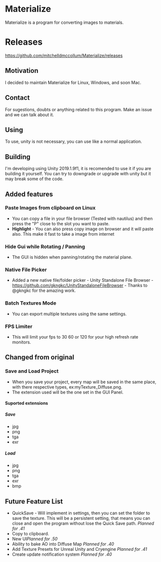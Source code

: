 # Materialize
Materialize is a program for converting images to materials.

# Releases
https://github.com/mitchelldmccollum/Materialize/releases

## Motivation
I decided to maintain Materialize for Linux, Windows, and soon Mac.

## Contact
For sugestions, doubts or anything related to this program.
Make an issue and we can talk about it.

## Using
To use, unity is not necessary, you can use like a normal application.

## Building
I'm developing using Unity 2019.1.9f1, it is recomended to use it if you are building it yourself. You can try to downgrade or upgrade with unity but it may break some of the code.

## Added features
### Paste Images from clipboard on Linux
- You can copy a file in your file browser (Tested with nautilus) and then press  the "P" close to the slot you want to paste.
- **Highlight** - You can also press copy image on browser and it will paste also. This make it fast to take a image from internet
### Hide Gui while Rotating / Panning
- The GUI is hidden when panning/rotating the material plane.
### Native File Picker
- Added a new native file/folder picker - Unity Standalone File Browser - https://github.com/gkngkc/UnityStandaloneFileBrowser - Thanks to @gkngkc for the amazing work.
 ### Batch Textures Mode
 - You can export multiple textures using the same settings.
 ### FPS Limiter
 - This will limit your fps to 30 60 or 120 for your high refresh rate monitors.
 
 ## Changed from original
### Save and Load Project
- When you save your project, every map will be saved in the same place, with there respective types, ex:myTexture_Diffuse.png.
- The extension used will be the one set in the GUI Panel.
#### Suported extensions
##### Save
- jpg
- png
- tga
- exr

##### Load
- jpg
- png
- tga
- exr
- bmp

## Future Feature List
- QuickSave - Will implement in settings, then you can set the folder to save the texture. This will be a persistent setting, that means you can close and open the program without lose the Quick Save path. *Planned for .41*
- Copy to clipboard.
- New UI*Planned for .50*
- Ability to bake AO into Diffuse Map *Planned for .40*
- Add Texture Presets for Unreal Unity and Cryengine *Planned for .41*
- Create update notification system *Planned for .40*
